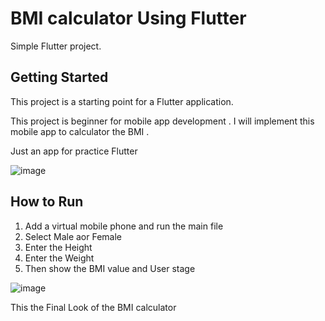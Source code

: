 # BMI calculator Using Flutter

Simple Flutter project.

## Getting Started

This project is a starting point for a Flutter application.

This project is beginner for mobile app development .
I will implement this mobile app to calculator the BMI .


Just an app for practice Flutter

![image](https://github.com/user-attachments/assets/605b2e36-68d0-424b-b455-e0bfbe170852)

## How to Run 

1) Add a virtual mobile phone and run the main file
2) Select Male aor Female
3) Enter the Height
4) Enter the Weight
5) Then show the BMI value and User stage 

![image](https://github.com/user-attachments/assets/ef4fe7d8-812f-4017-851e-23f322080a69)

This the Final Look of the BMI calculator 

